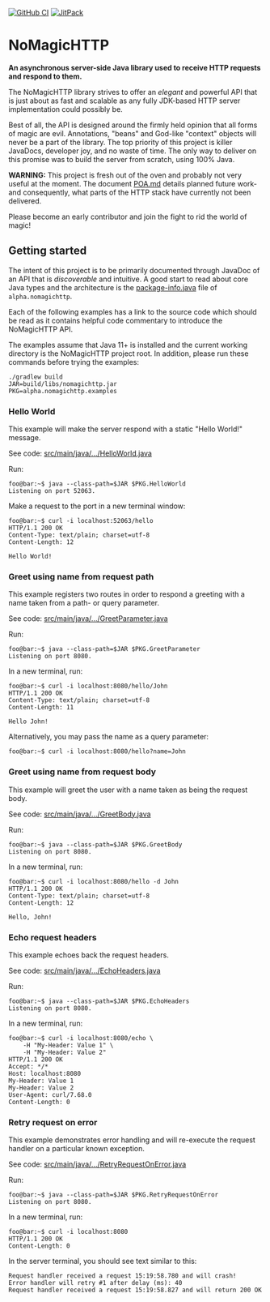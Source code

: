 [![GitHub CI](https://github.com/martinandersson/nomagichttp/actions/workflows/build.yml/badge.svg)](https://github.com/martinandersson/nomagichttp/actions/workflows/build.yml)
[![JitPack](https://jitpack.io/v/martinandersson/nomagichttp.svg)](https://jitpack.io/#martinandersson/nomagichttp)

# NoMagicHTTP

**An asynchronous server-side Java library used to receive HTTP requests and
respond to them.**

The NoMagicHTTP library strives to offer an _elegant_ and powerful API that is
just about as fast and scalable as any fully JDK-based HTTP server
implementation could possibly be.

Best of all, the API is designed around the firmly held opinion that all
forms of magic are evil. Annotations, "beans" and God-like "context" objects
will never be a part of the library. The top priority of this project is killer
JavaDocs, developer joy, and no waste of time. The only way to deliver on this
promise was to build the server from scratch, using 100% Java.

**WARNING:** This project is fresh out of the oven and probably not very useful
at the moment. The document [POA.md][0-1] details planned future work- and
consequently, what parts of the HTTP stack have currently not been delivered.

Please become an early contributor and join the fight to rid the world of magic!

[0-1]: POA.md

## Getting started

The intent of this project is to be primarily documented through JavaDoc of an
API that is _discoverable_ and intuitive. A good start to read about core Java
types and the architecture is the [package-info.java][1-1] file of
`alpha.nomagichttp`.

Each of the following examples has a link to the source code which should be
read as it contains helpful code commentary to introduce the NoMagicHTTP API.

The examples assume that Java 11+ is installed and the current working
directory is the NoMagicHTTP project root. In addition, please run these
commands before trying the examples:

```shell
./gradlew build
JAR=build/libs/nomagichttp.jar
PKG=alpha.nomagichttp.examples
```

[1-1]: src/main/java/alpha/nomagichttp/package-info.java
[1-2]: https://docs.oracle.com/en/java/javase/12/tools/java.html#GUID-3B1CE181-CD30-4178-9602-230B800D4FAE__USINGSOURCE-FILEMODETOLAUNCHSINGLE--B5E57618

### Hello World

This example will make the server respond with a static "Hello World!" message.

See code: [src/main/java/.../HelloWorld.java][2-1]

Run:

```console
foo@bar:~$ java --class-path=$JAR $PKG.HelloWorld
Listening on port 52063.
```

Make a request to the port in a new terminal window:

```console
foo@bar:~$ curl -i localhost:52063/hello
HTTP/1.1 200 OK
Content-Type: text/plain; charset=utf-8
Content-Length: 12

Hello World!
```

[2-1]: src/main/java/alpha/nomagichttp/examples/HelloWorld.java

### Greet using name from request path

This example registers two routes in order to respond a greeting with a name
taken from a path- or query parameter.

See code: [src/main/java/.../GreetParameter.java][3-1]

Run:

```console
foo@bar:~$ java --class-path=$JAR $PKG.GreetParameter
Listening on port 8080.
```

In a new terminal, run:

```console
foo@bar:~$ curl -i localhost:8080/hello/John
HTTP/1.1 200 OK
Content-Type: text/plain; charset=utf-8
Content-Length: 11

Hello John!
```

Alternatively, you may pass the name as a query parameter:

```console
foo@bar:~$ curl -i localhost:8080/hello?name=John
```

[3-1]: src/main/java/alpha/nomagichttp/examples/GreetParameter.java

### Greet using name from request body

This example will greet the user with a name taken as being the request body.

See code: [src/main/java/.../GreetBody.java][4-1]

Run:

```console
foo@bar:~$ java --class-path=$JAR $PKG.GreetBody
Listening on port 8080.
```

In a new terminal, run:

```console
foo@bar:~$ curl -i localhost:8080/hello -d John
HTTP/1.1 200 OK
Content-Type: text/plain; charset=utf-8
Content-Length: 12

Hello, John!
```

[4-1]: src/main/java/alpha/nomagichttp/examples/GreetBody.java

### Echo request headers

This example echoes back the request headers.

See code: [src/main/java/.../EchoHeaders.java][5-1]

Run:

```console
foo@bar:~$ java --class-path=$JAR $PKG.EchoHeaders
Listening on port 8080.
```

In a new terminal, run:

```console
foo@bar:~$ curl -i localhost:8080/echo \
    -H "My-Header: Value 1" \
    -H "My-Header: Value 2"
HTTP/1.1 200 OK
Accept: */*
Host: localhost:8080
My-Header: Value 1
My-Header: Value 2
User-Agent: curl/7.68.0
Content-Length: 0
```

[5-1]: src/main/java/alpha/nomagichttp/examples/EchoHeaders.java

### Retry request on error

This example demonstrates error handling and will re-execute the request handler
on a particular known exception.

See code: [src/main/java/.../RetryRequestOnError.java][6-1]

Run:

```console
foo@bar:~$ java --class-path=$JAR $PKG.RetryRequestOnError
Listening on port 8080.
```

In a new terminal, run:

```console
foo@bar:~$ curl -i localhost:8080
HTTP/1.1 200 OK
Content-Length: 0
```

In the server terminal, you should see text similar to this:
```console
Request handler received a request 15:19:58.780 and will crash!
Error handler will retry #1 after delay (ms): 40
Request handler received a request 15:19:58.827 and will return 200 OK
```

[6-1]: src/main/java/alpha/nomagichttp/examples/RetryRequestOnError.java
